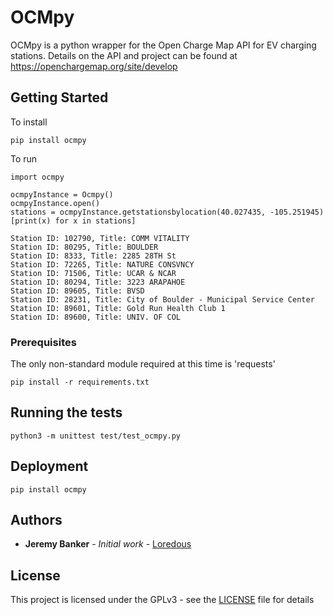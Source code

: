 # OCMpy

OCMpy is a python wrapper for the Open Charge Map API for EV charging stations. Details on the API and project can be found at https://openchargemap.org/site/develop

## Getting Started

To install
```
pip install ocmpy
```
To run
```
import ocmpy

ocmpyInstance = Ocmpy()
ocmpyInstance.open()
stations = ocmpyInstance.getstationsbylocation(40.027435, -105.251945)
[print(x) for x in stations]

Station ID: 102790, Title: COMM VITALITY
Station ID: 80295, Title: BOULDER
Station ID: 8333, Title: 2285 28TH St
Station ID: 72265, Title: NATURE CONSVNCY
Station ID: 71506, Title: UCAR & NCAR
Station ID: 80294, Title: 3223 ARAPAHOE
Station ID: 89605, Title: BVSD
Station ID: 28231, Title: City of Boulder - Municipal Service Center
Station ID: 89601, Title: Gold Run Health Club 1
Station ID: 89600, Title: UNIV. OF COL
```

### Prerequisites

The only non-standard module required at this time is 'requests'

```
pip install -r requirements.txt
```

## Running the tests

```
python3 -m unittest test/test_ocmpy.py
```

## Deployment

```
pip install ocmpy
```

## Authors

* **Jeremy Banker** - *Initial work* - [Loredous](https://gitlab.com/loredous)

## License

This project is licensed under the GPLv3 - see the [LICENSE](LICENSE) file for details
